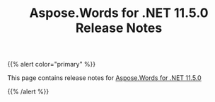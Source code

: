 ﻿---
title: Aspose.Words for .NET 11.5.0 Release Notes
articleTitle: Aspose.Words for .NET 11.5.0 Release Notes
linktitle: Aspose.Words for .NET 11.5.0 Release Notes
description: "Aspose.Words for .NET 11.5.0 Release Notes – learn about the latest updates and fixes."
type: docs
weight: 60
url: /net/aspose-words-for-net-11-5-0-release-notes/
---

{{% alert color="primary" %}}

This page contains release notes for [Aspose.Words for .NET 11.5.0](https://www.nuget.org/packages/Aspose.Words/11.5.0)

{{% /alert %}}
